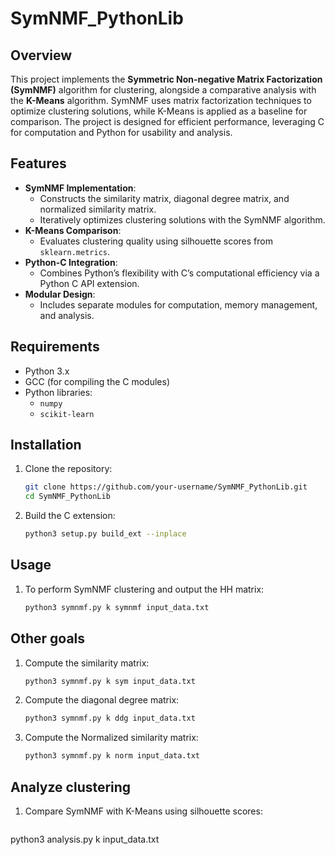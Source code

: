 # SymNMF_PythonLib

## Overview
This project implements the **Symmetric Non-negative Matrix Factorization (SymNMF)** algorithm for clustering, alongside a comparative analysis with the **K-Means** algorithm. SymNMF uses matrix factorization techniques to optimize clustering solutions, while K-Means is applied as a baseline for comparison. The project is designed for efficient performance, leveraging C for computation and Python for usability and analysis.

## Features
- **SymNMF Implementation**:
  - Constructs the similarity matrix, diagonal degree matrix, and normalized similarity matrix.
  - Iteratively optimizes clustering solutions with the SymNMF algorithm.
- **K-Means Comparison**:
  - Evaluates clustering quality using silhouette scores from `sklearn.metrics`.
- **Python-C Integration**:
  - Combines Python’s flexibility with C’s computational efficiency via a Python C API extension.
- **Modular Design**:
  - Includes separate modules for computation, memory management, and analysis.

## Requirements
- Python 3.x
- GCC (for compiling the C modules)
- Python libraries:
  - `numpy`
  - `scikit-learn`

## Installation
1. Clone the repository:
   ```bash
   git clone https://github.com/your-username/SymNMF_PythonLib.git
   cd SymNMF_PythonLib
   
2. Build the C extension:
   ```bash
   python3 setup.py build_ext --inplace
   
## Usage
1. To perform SymNMF clustering and output the HH matrix:
   ```bash
   python3 symnmf.py k symnmf input_data.txt

## Other goals
1. Compute the similarity matrix:
   ```bash
   python3 symnmf.py k sym input_data.txt

2. Compute the diagonal degree matrix:
   ```bash
   python3 symnmf.py k ddg input_data.txt

3. Compute the Normalized similarity matrix:
   ```bash
   python3 symnmf.py k norm input_data.txt

## Analyze clustering
1. Compare SymNMF with K-Means using silhouette scores:
   ```bash
  python3 analysis.py k input_data.txt
